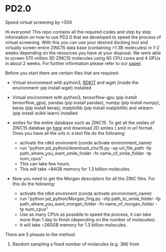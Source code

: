# PD2.0
Speed virtual screening by >50X

Hi everyone! This repo contains all the required codes and step by step information on how to use PD2.0 that we developed to speed the process of virtual screening. With this you can use your desired docking tool and virtually screen entire ZINC15 data base (containing >1.3B molecules) in 1-2 weeks depending on the resources you have at your disposal. We were able to screen 570 million 3D ZINC15 molecules using 60 CPU cores and 4 GPUs in about 2 weeks. For further information please refer to our [paper](https://www.google.com).

Before you start there are certain files that are required:

- Virtual environment with python3, [RDKIT](https://www.rdkit.org/docs/Install.html) and wget (inside the environment: pip install wget) installed
- Virtual environment with python3, tensorflow-gpu (pip install tensorflow_gpu), pandas (pip install pandas), numpy (pip install numpy), keras (pip install keras), matplotlib (pip install matplotlib) and sklearn (pip install scikit-learn) installed 
- smiles for the entire database such as ZINC15. To get all the smiles of ZINC15 databae go [here](https://zinc15.docking.org/tranches/home/) and download 2D smiles (.smi) in url format. Ones you have all the urls in a text file do the following:
    - activate the rdkit environent (conda activate environment_name)
    - run "python pd_python/download_zinc15.py -up url_file_path -fp path_where_you_want_smile_folder -fn name_of_smile_folder -tp num_cpus"
    - This can take few hours.
    - This will take ~84GB memory for 1.3 billion molecules.

- Now you need to get the Morgan descriptors for all the ZINC files. For this do the following:
   -  activate the rdkit environent (conda activate environment_name)
   -  run "python pd_python/Morgan_fing.py -sfp path_to_smile_folder -fp path_where_you_want_morgan_folder -fn name_of_morgan_folder -tp num_cpus"
   - Use as many CPUs as possible to speed the process, it can take more than 1 day to finish (depending on the number of molecules).
   - It will take ~260GB memory for 1.3 billion molecules.

There are 5 phases to the method:

1) Random sampling a fixed number of molecules (e.g. 3M) from 
